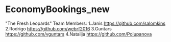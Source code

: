 # EconomyBookings_new

"The Fresh Leopards" Team Members:
1.Janis
https://github.com/salomkins
2.Rodrigo
https://github.com/webrf2016
3.Guntars
https://github.com/vguntars
4.Natalija
https://github.com/Polupanova
